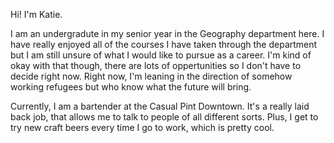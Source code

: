 Hi! I'm Katie. 

I am an undergradute in my senior year in the Geography department here. I have really enjoyed all of the courses I have taken through the department but I am still unsure of what I would like to pursue as a career. I'm kind of okay with that though, there are lots of oppertunities so I don't have to decide right now. Right now, I'm leaning in the direction of somehow working refugees but who know what the future will bring.  

Currently, I am a bartender at the Casual Pint Downtown. It's a really laid back job, that allows me to talk to people of all different sorts. Plus, I get to try new craft beers every time I go to work, which is pretty cool. 